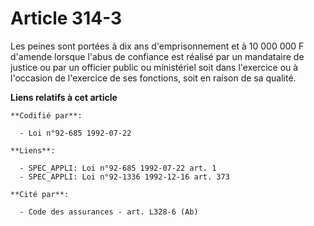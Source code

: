 # Article 314-3

Les peines sont portées à dix ans d'emprisonnement et à 10 000 000 F d'amende lorsque l'abus de confiance est réalisé par un
mandataire de justice ou par un officier public ou ministériel soit dans l'exercice ou à l'occasion de l'exercice de ses
fonctions, soit en raison de sa qualité.

**Liens relatifs à cet article**

	**Codifié par**:

	  - Loi n°92-685 1992-07-22

	**Liens**:

	  - SPEC_APPLI: Loi n°92-685 1992-07-22 art. 1
	  - SPEC_APPLI: Loi n°92-1336 1992-12-16 art. 373

	**Cité par**:

	  - Code des assurances - art. L328-6 (Ab)
